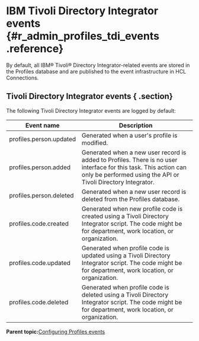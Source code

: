 # IBM Tivoli Directory Integrator events {#r_admin_profiles_tdi_events .reference}

By default, all IBM® Tivoli® Directory Integrator-related events are stored in the Profiles database and are published to the event infrastructure in HCL Connections.

## Tivoli Directory Integrator events { .section}

The following Tivoli Directory Integrator events are logged by default:

|Event name|Description|
|----------|-----------|
|profiles.person.updated|Generated when a user's profile is modified.|
|profiles.person.added|Generated when a new user record is added to Profiles. There is no user interface for this task. This action can only be performed using the API or Tivoli Directory Integrator.|
|profiles.person.deleted|Generated when a new user record is deleted from the Profiles database.|
|profiles.code.created|Generated when new profile code is created using a Tivoli Directory Integrator script. The code might be for department, work location, or organization.|
|profiles.code.updated|Generated when profile code is updated using a Tivoli Directory Integrator script. The code might be for department, work location, or organization.|
|profiles.code.deleted|Generated when profile code is deleted using a Tivoli Directory Integrator script. The code might be for department, work location, or organization.|

**Parent topic:**[Configuring Profiles events](../admin/t_admin_profiles_configure_events.md)


